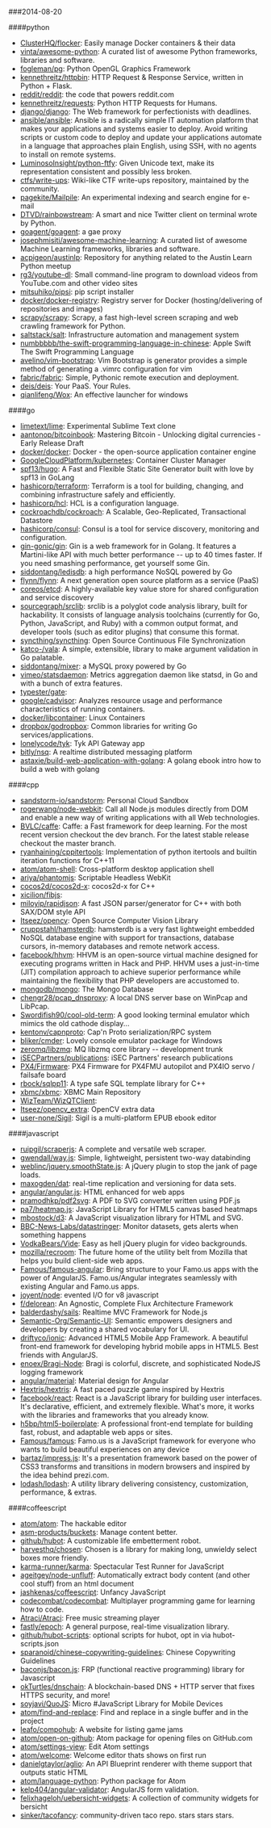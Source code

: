 ###2014-08-20

####python
* [ClusterHQ/flocker](https://github.com/ClusterHQ/flocker): Easily manage Docker containers & their data
* [vinta/awesome-python](https://github.com/vinta/awesome-python): A curated list of awesome Python frameworks, libraries and software.
* [fogleman/pg](https://github.com/fogleman/pg): Python OpenGL Graphics Framework
* [kennethreitz/httpbin](https://github.com/kennethreitz/httpbin): HTTP Request & Response Service, written in Python + Flask.
* [reddit/reddit](https://github.com/reddit/reddit): the code that powers reddit.com
* [kennethreitz/requests](https://github.com/kennethreitz/requests): Python HTTP Requests for Humans.
* [django/django](https://github.com/django/django): The Web framework for perfectionists with deadlines.
* [ansible/ansible](https://github.com/ansible/ansible): Ansible is a radically simple IT automation platform that makes your applications and systems easier to deploy. Avoid writing scripts or custom code to deploy and update your applications automate in a language that approaches plain English, using SSH, with no agents to install on remote systems.
* [LuminosoInsight/python-ftfy](https://github.com/LuminosoInsight/python-ftfy): Given Unicode text, make its representation consistent and possibly less broken.
* [ctfs/write-ups](https://github.com/ctfs/write-ups): Wiki-like CTF write-ups repository, maintained by the community.
* [pagekite/Mailpile](https://github.com/pagekite/Mailpile): An experimental indexing and search engine for e-mail
* [DTVD/rainbowstream](https://github.com/DTVD/rainbowstream): A smart and nice Twitter client on terminal wrote by Python.
* [goagent/goagent](https://github.com/goagent/goagent): a gae proxy
* [josephmisiti/awesome-machine-learning](https://github.com/josephmisiti/awesome-machine-learning): A curated list of awesome Machine Learning frameworks, libraries and software.
* [acpigeon/austinlp](https://github.com/acpigeon/austinlp): Repository for anything related to the Austin Learn Python meetup
* [rg3/youtube-dl](https://github.com/rg3/youtube-dl): Small command-line program to download videos from YouTube.com and other video sites
* [mitsuhiko/pipsi](https://github.com/mitsuhiko/pipsi): pip script installer
* [docker/docker-registry](https://github.com/docker/docker-registry): Registry server for Docker (hosting/delivering of repositories and images)
* [scrapy/scrapy](https://github.com/scrapy/scrapy): Scrapy, a fast high-level screen scraping and web crawling framework for Python.
* [saltstack/salt](https://github.com/saltstack/salt): Infrastructure automation and management system
* [numbbbbb/the-swift-programming-language-in-chinese](https://github.com/numbbbbb/the-swift-programming-language-in-chinese):  Apple  Swift The Swift Programming Language
* [avelino/vim-bootstrap](https://github.com/avelino/vim-bootstrap): Vim Bootstrap is generator provides a simple method of generating a .vimrc configuration for vim
* [fabric/fabric](https://github.com/fabric/fabric): Simple, Pythonic remote execution and deployment.
* [deis/deis](https://github.com/deis/deis): Your PaaS. Your Rules. 
* [qianlifeng/Wox](https://github.com/qianlifeng/Wox): An effective launcher for windows

####go
* [limetext/lime](https://github.com/limetext/lime): Experimental Sublime Text clone
* [aantonop/bitcoinbook](https://github.com/aantonop/bitcoinbook): Mastering Bitcoin - Unlocking digital currencies - Early Release Draft
* [docker/docker](https://github.com/docker/docker): Docker - the open-source application container engine
* [GoogleCloudPlatform/kubernetes](https://github.com/GoogleCloudPlatform/kubernetes): Container Cluster Manager
* [spf13/hugo](https://github.com/spf13/hugo): A Fast and Flexible Static Site Generator built with love by spf13 in GoLang
* [hashicorp/terraform](https://github.com/hashicorp/terraform): Terraform is a tool for building, changing, and combining infrastructure safely and efficiently.
* [hashicorp/hcl](https://github.com/hashicorp/hcl): HCL is a configuration language.
* [cockroachdb/cockroach](https://github.com/cockroachdb/cockroach): A Scalable, Geo-Replicated, Transactional Datastore
* [hashicorp/consul](https://github.com/hashicorp/consul): Consul is a tool for service discovery, monitoring and configuration.
* [gin-gonic/gin](https://github.com/gin-gonic/gin): Gin is a web framework for in Golang. It features a Martini-like API with much better performance -- up to 40 times faster. If you need smashing performance, get yourself some Gin.
* [siddontang/ledisdb](https://github.com/siddontang/ledisdb): a high performance NoSQL powered by Go
* [flynn/flynn](https://github.com/flynn/flynn): A next generation open source platform as a service (PaaS)
* [coreos/etcd](https://github.com/coreos/etcd): A highly-available key value store for shared configuration and service discovery
* [sourcegraph/srclib](https://github.com/sourcegraph/srclib): srclib is a polyglot code analysis library, built for hackability. It consists of language analysis toolchains (currently for Go, Python, JavaScript, and Ruby) with a common output format, and developer tools (such as editor plugins) that consume this format.
* [syncthing/syncthing](https://github.com/syncthing/syncthing): Open Source Continuous File Synchronization
* [katco-/vala](https://github.com/katco-/vala): A simple, extensible, library to make argument validation in Go palatable.
* [siddontang/mixer](https://github.com/siddontang/mixer): a MySQL proxy powered by Go
* [vimeo/statsdaemon](https://github.com/vimeo/statsdaemon): Metrics aggregation daemon like statsd, in Go and with a bunch of extra features.
* [typester/gate](https://github.com/typester/gate): 
* [google/cadvisor](https://github.com/google/cadvisor): Analyzes resource usage and performance characteristics of running containers.
* [docker/libcontainer](https://github.com/docker/libcontainer): Linux Containers
* [dropbox/godropbox](https://github.com/dropbox/godropbox): Common libraries for writing Go services/applications.
* [lonelycode/tyk](https://github.com/lonelycode/tyk): Tyk API Gateway app
* [bitly/nsq](https://github.com/bitly/nsq): A realtime distributed messaging platform
* [astaxie/build-web-application-with-golang](https://github.com/astaxie/build-web-application-with-golang): A golang ebook intro how to build a web with golang

####cpp
* [sandstorm-io/sandstorm](https://github.com/sandstorm-io/sandstorm): Personal Cloud Sandbox
* [rogerwang/node-webkit](https://github.com/rogerwang/node-webkit): Call all Node.js modules directly from DOM and enable a new way of writing applications with all Web technologies.
* [BVLC/caffe](https://github.com/BVLC/caffe): Caffe: a Fast framework for deep learning. For the most recent version checkout the dev branch. For the latest stable release checkout the master branch.
* [ryanhaining/cppitertools](https://github.com/ryanhaining/cppitertools): Implementation of python itertools and builtin iteration functions for C++11
* [atom/atom-shell](https://github.com/atom/atom-shell): Cross-platform desktop application shell
* [ariya/phantomjs](https://github.com/ariya/phantomjs): Scriptable Headless WebKit
* [cocos2d/cocos2d-x](https://github.com/cocos2d/cocos2d-x): cocos2d-x for C++
* [xicilion/fibjs](https://github.com/xicilion/fibjs): 
* [miloyip/rapidjson](https://github.com/miloyip/rapidjson): A fast JSON parser/generator for C++ with both SAX/DOM style API
* [Itseez/opencv](https://github.com/Itseez/opencv): Open Source Computer Vision Library
* [cruppstahl/hamsterdb](https://github.com/cruppstahl/hamsterdb): hamsterdb is a very fast lightweight embedded NoSQL database engine with support for transactions, database cursors, in-memory databases and remote network access.
* [facebook/hhvm](https://github.com/facebook/hhvm): HHVM is an open-source virtual machine designed for executing programs written in Hack and PHP. HHVM uses a just-in-time (JIT) compilation approach to achieve superior performance while maintaining the flexibility that PHP developers are accustomed to.
* [mongodb/mongo](https://github.com/mongodb/mongo): The Mongo Database
* [chengr28/pcap_dnsproxy](https://github.com/chengr28/pcap_dnsproxy): A local DNS server base on WinPcap and LibPcap.
* [Swordifish90/cool-old-term](https://github.com/Swordifish90/cool-old-term): A good looking terminal emulator which mimics the old cathode display...
* [kentonv/capnproto](https://github.com/kentonv/capnproto): Cap'n Proto serialization/RPC system
* [bliker/cmder](https://github.com/bliker/cmder): Lovely console emulator package for Windows
* [zeromq/libzmq](https://github.com/zeromq/libzmq): MQ libzmq core library -- development trunk
* [iSECPartners/publications](https://github.com/iSECPartners/publications): iSEC Partners' research publications
* [PX4/Firmware](https://github.com/PX4/Firmware): PX4 Firmware for PX4FMU autopilot and PX4IO servo / failsafe board
* [rbock/sqlpp11](https://github.com/rbock/sqlpp11): A type safe SQL template library for C++
* [xbmc/xbmc](https://github.com/xbmc/xbmc): XBMC Main Repository
* [WizTeam/WizQTClient](https://github.com/WizTeam/WizQTClient): 
* [Itseez/opencv_extra](https://github.com/Itseez/opencv_extra): OpenCV extra data
* [user-none/Sigil](https://github.com/user-none/Sigil): Sigil is a multi-platform EPUB ebook editor

####javascript
* [ruipgil/scraperjs](https://github.com/ruipgil/scraperjs): A complete and versatile web scraper.
* [gwendall/way.js](https://github.com/gwendall/way.js): Simple, lightweight, persistent two-way databinding
* [weblinc/jquery.smoothState.js](https://github.com/weblinc/jquery.smoothState.js): A jQuery plugin to stop the jank of page loads.
* [maxogden/dat](https://github.com/maxogden/dat): real-time replication and versioning for data sets.
* [angular/angular.js](https://github.com/angular/angular.js): HTML enhanced for web apps
* [pramodhkp/pdf2svg](https://github.com/pramodhkp/pdf2svg): A PDF to SVG converter written using PDF.js 
* [pa7/heatmap.js](https://github.com/pa7/heatmap.js): JavaScript Library for HTML5 canvas based heatmaps
* [mbostock/d3](https://github.com/mbostock/d3): A JavaScript visualization library for HTML and SVG.
* [BBC-News-Labs/datastringer](https://github.com/BBC-News-Labs/datastringer): Monitor datasets, gets alerts when something happens
* [VodkaBears/Vide](https://github.com/VodkaBears/Vide): Easy as hell jQuery plugin for video backgrounds.
* [mozilla/recroom](https://github.com/mozilla/recroom): The future home of the utility belt from Mozilla that helps you build client-side web apps.
* [Famous/famous-angular](https://github.com/Famous/famous-angular): Bring structure to your Famo.us apps with the power of AngularJS.  Famo.us/Angular integrates seamlessly with existing Angular and Famo.us apps.
* [joyent/node](https://github.com/joyent/node): evented I/O for v8 javascript
* [f/delorean](https://github.com/f/delorean): An Agnostic, Complete Flux Architecture Framework
* [balderdashy/sails](https://github.com/balderdashy/sails): Realtime MVC Framework for Node.js
* [Semantic-Org/Semantic-UI](https://github.com/Semantic-Org/Semantic-UI): Semantic empowers designers and developers by creating a shared vocabulary for UI.
* [driftyco/ionic](https://github.com/driftyco/ionic): Advanced HTML5 Mobile App Framework. A beautiful front-end framework for developing hybrid mobile apps in HTML5. Best friends with AngularJS.
* [enoex/Bragi-Node](https://github.com/enoex/Bragi-Node): Bragi is colorful, discrete, and sophisticated NodeJS logging framework
* [angular/material](https://github.com/angular/material): Material design for Angular
* [Hextris/hextris](https://github.com/Hextris/hextris): A fast paced puzzle game inspired by Hextris
* [facebook/react](https://github.com/facebook/react): React is a JavaScript library for building user interfaces. It's declarative, efficient, and extremely flexible. What's more, it works with the libraries and frameworks that you already know.
* [h5bp/html5-boilerplate](https://github.com/h5bp/html5-boilerplate): A professional front-end template for building fast, robust, and adaptable web apps or sites.
* [Famous/famous](https://github.com/Famous/famous): Famo.us is a JavaScript framework for everyone who wants to build beautiful experiences on any device
* [bartaz/impress.js](https://github.com/bartaz/impress.js): It's a presentation framework based on the power of CSS3 transforms and transitions in modern browsers and inspired by the idea behind prezi.com.
* [lodash/lodash](https://github.com/lodash/lodash): A utility library delivering consistency, customization, performance, & extras.

####coffeescript
* [atom/atom](https://github.com/atom/atom): The hackable editor
* [asm-products/buckets](https://github.com/asm-products/buckets): Manage content better.
* [github/hubot](https://github.com/github/hubot): A customizable life embetterment robot.
* [harvesthq/chosen](https://github.com/harvesthq/chosen): Chosen is a library for making long, unwieldy select boxes more friendly.
* [karma-runner/karma](https://github.com/karma-runner/karma): Spectacular Test Runner for JavaScript
* [ageitgey/node-unfluff](https://github.com/ageitgey/node-unfluff): Automatically extract body content (and other cool stuff) from an html document
* [jashkenas/coffeescript](https://github.com/jashkenas/coffeescript): Unfancy JavaScript
* [codecombat/codecombat](https://github.com/codecombat/codecombat): Multiplayer programming game for learning how to code.
* [Atraci/Atraci](https://github.com/Atraci/Atraci): Free music streaming player
* [fastly/epoch](https://github.com/fastly/epoch): A general purpose, real-time visualization library.
* [github/hubot-scripts](https://github.com/github/hubot-scripts): optional scripts for hubot, opt in via hubot-scripts.json
* [sparanoid/chinese-copywriting-guidelines](https://github.com/sparanoid/chinese-copywriting-guidelines): Chinese Copywriting Guidelines
* [baconjs/bacon.js](https://github.com/baconjs/bacon.js): FRP (functional reactive programming) library for Javascript
* [okTurtles/dnschain](https://github.com/okTurtles/dnschain): A blockchain-based DNS + HTTP server that fixes HTTPS security, and more!
* [soyjavi/QuoJS](https://github.com/soyjavi/QuoJS): Micro #JavaScript Library for Mobile Devices
* [atom/find-and-replace](https://github.com/atom/find-and-replace): Find and replace in a single buffer and in the project
* [leafo/compohub](https://github.com/leafo/compohub): A website for listing game jams
* [atom/open-on-github](https://github.com/atom/open-on-github): Atom package for opening files on GitHub.com
* [atom/settings-view](https://github.com/atom/settings-view): Edit Atom settings
* [atom/welcome](https://github.com/atom/welcome): Welcome editor thats shows on first run
* [danielgtaylor/aglio](https://github.com/danielgtaylor/aglio): An API Blueprint renderer with theme support that outputs static HTML
* [atom/language-python](https://github.com/atom/language-python): Python package for Atom
* [kelp404/angular-validator](https://github.com/kelp404/angular-validator): AngularJS form validation.
* [felixhageloh/uebersicht-widgets](https://github.com/felixhageloh/uebersicht-widgets): A collection of community widgets for bersicht 
* [sinker/tacofancy](https://github.com/sinker/tacofancy): community-driven taco repo. stars stars stars.
